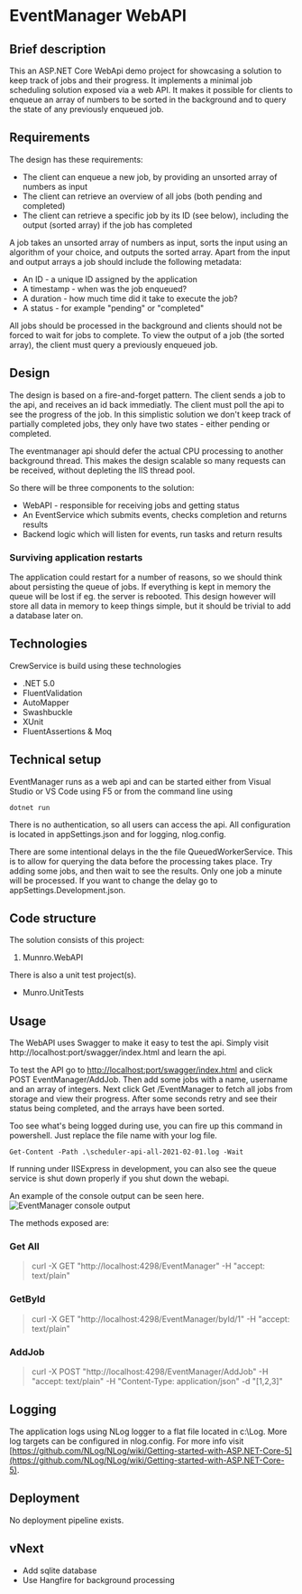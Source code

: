 # EventManager WebAPI

## Brief description
This an ASP.NET Core WebApi demo project for showcasing a solution to keep track of jobs and their progress.
It implements a minimal job scheduling solution exposed via a web API. It makes it possible for clients to enqueue an array of numbers to be
sorted in the background and to query the state of any previously enqueued job.

## Requirements
The design has these requirements:

* The client can enqueue a new job, by providing an unsorted array of numbers as input
* The client can retrieve an overview of all jobs (both pending and completed)
* The client can retrieve a specific job by its ID (see below), including the output (sorted array) if the job has completed

A job takes an unsorted array of numbers as input, sorts the input using an algorithm of your choice, and outputs the sorted array. 
Apart from the input and output arrays a job should include the following metadata:

* An ID - a unique ID assigned by the application
* A timestamp - when was the job enqueued?
* A duration - how much time did it take to execute the job?
* A status - for example "pending" or "completed"

All jobs should be processed in the background and clients should not be forced to wait for jobs to complete.
To view the output of a job (the sorted array), the client must query a previously enqueued job.


## Design
The design is based on a fire-and-forget pattern. The client sends a job to the api, and receives an id back immediatly. The client must poll the api 
to see the progress of the job. In this simplistic solution we don't keep track of partially completed jobs, they only have two states - either pending or completed.

The eventmanager api should defer the actual CPU processing to another background thread. This makes the design scalable so many requests can be received, without depleting the IIS thread pool.

So there will be three components to the solution:
* WebAPI - responsible for receiving jobs and getting status
* An EventService which submits events, checks completion and returns results
* Backend logic which will listen for events, run tasks and return results

### Surviving application restarts
The application could restart for a number of reasons, so we should think about persisting the queue of jobs. If everything is kept in memory the queue will be lost if eg. the server is rebooted.
This design however will store all data in memory to keep things simple, but it should be trivial to add a database later on.

## Technologies
CrewService is build using these technologies 
* .NET 5.0
* FluentValidation
* AutoMapper
* Swashbuckle
* XUnit
* FluentAssertions & Moq

## Technical setup
EventManager runs as a web api and can be started either from Visual Studio or VS Code using F5 or from the command line using

```
dotnet run
```

There is no authentication, so all users can access the api.
All configuration is located in appSettings.json and for logging, nlog.config.

There are some intentional delays in the the file QueuedWorkerService. This is to allow for querying the data before the processing takes place.
Try adding some jobs, and then wait to see the results. Only one job a minute will be processed. If you want to change the delay go to appSettings.Development.json.


## Code structure
The solution consists of this project:

1. Munnro.WebAPI

There is also a unit test project(s).
* Munro.UnitTests


## Usage
The WebAPI uses Swagger to make it easy to test the api. Simply visit http://localhost:port/swagger/index.html and learn the api. 

To test the API go to [http://localhost:port/swagger/index.html](http://localhost:port/swagger/index.html) and click POST EventManager/AddJob.
Then add some jobs with a name, username and an array of integers.
Next click Get /EventManager to fetch all jobs from storage and view their progress.
After some seconds retry and see their status being completed, and the arrays have been sorted.

Too see what's being logged during use, you can fire up this command in powershell. Just replace the file name with your log file.

```
Get-Content -Path .\scheduler-api-all-2021-02-01.log -Wait
```

If running under IISExpress in development, you can also see the queue service is shut down properly if you shut down the webapi.

An example of the console output can be seen here.
![EventManager console output](https://i.imgur.com/dNNJuOx.png)


The methods exposed are:

### Get All
> curl -X GET "http://localhost:4298/EventManager" -H  "accept: text/plain"

### GetById
> curl -X GET "http://localhost:4298/EventManager/byId/1" -H  "accept: text/plain"

### AddJob
> curl -X POST "http://localhost:4298/EventManager/AddJob" -H  "accept: text/plain" -H  "Content-Type: application/json" -d "[1,2,3]"


## Logging
The application logs using NLog logger to a flat file located in c:\Log. More log targets can be configured in nlog.config. For more info visit [https://github.com/NLog/NLog/wiki/Getting-started-with-ASP.NET-Core-5](https://github.com/NLog/NLog/wiki/Getting-started-with-ASP.NET-Core-5).

## Deployment
No deployment pipeline exists.

## vNext
* Add sqlite database
* Use Hangfire for background processing